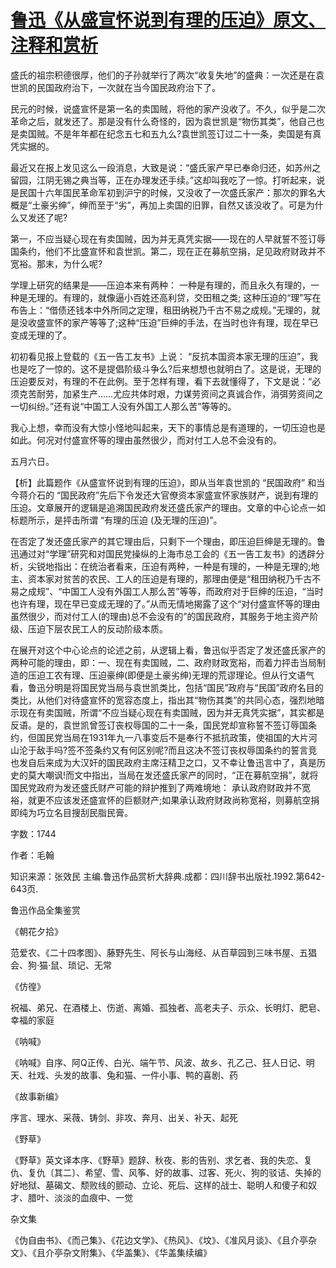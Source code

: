 # [鲁迅《从盛宣怀说到有理的压迫》原文、注释和赏析](https://www.vrrw.net/wx/9676.html)

盛氏的祖宗积德很厚，他们的子孙就举行了两次“收复失地”的盛典：一次还是在袁世凯的民国政府治下，一次就在当今国民政府治下了。

民元的时候，说盛宣怀是第一名的卖国贼，将他的家产没收了。不久，似乎是二次革命之后，就发还了。那是没有什么奇怪的，因为袁世凯是“物伤其类”，他自己也是卖国贼。不是年年都在纪念五七和五九么?袁世凯签订过二十一条，卖国是有真凭实据的。

最近又在报上发见这么一段消息，大致是说：“盛氏家产早已奉命归还，如苏州之留园，江阴无锡之典当等，正在办理发还手续。”这却叫我吃了一惊。打听起来，说是民国十六年国民革命军初到沪宁的时候，又没收了一次盛氏家产：那次的罪名大概是“土豪劣绅”，绅而至于“劣”，再加上卖国的旧罪，自然又该没收了。可是为什么又发还了呢?

第一，不应当疑心现在有卖国贼，因为并无真凭实据——现在的人早就誓不签订辱国条约，他们不比盛宣怀和袁世凯。第二，现在正在募航空捐，足见政府财政并不宽裕。那末，为什么呢?

学理上研究的结果是——压迫本来有两种： 一种是有理的，而且永久有理的，一种是无理的。有理的，就像逼小百姓还高利贷，交田租之类; 这种压迫的“理”写在布告上：“借债还钱本中外所同之定理，租田纳税乃千古不易之成规。”无理的，就是没收盛宣怀的家产等等了;这种“压迫”巨绅的手法，在当时也许有理，现在早已变成无理的了。

初初看见报上登载的《五一告工友书》上说： “反抗本国资本家无理的压迫”，我也是吃了一惊的。这不是提倡阶级斗争么?后来想想也就明白了。这是说，无理的压迫要反对，有理的不在此例。至于怎样有理，看下去就懂得了，下文是说：“必须克苦耐劳，加紧生产……尤应共体时艰，力谋劳资间之真诚合作，消弭劳资间之一切纠纷。”还有说“中国工人没有外国工人那么苦”等等的。

我心上想，幸而没有大惊小怪地叫起来，天下的事情总是有道理的，一切压迫也是如此。何况对付盛宣怀等的理由虽然很少，而对付工人总不会没有的。

五月六日。



【析】此篇题作《从盛宣怀说到有理的压迫》，即从当年袁世凯的 “民国政府” 和当今蒋介石的 “国民政府”先后下令发还大官僚资本家盛宣怀家族财产，说到有理的压迫。文章展开的逻辑是追溯国民政府发还盛氏家产的理由。文章的中心论点一如标题所示，是抨击所谓 “有理的压迫 (及无理的压迫)”。

在否定了发还盛氏家产的其它理由后，只剩下一个理由，即压迫巨绅是无理的。鲁迅通过对“学理”研究和对国民党操纵的上海市总工会的《五一告工友书》的透辟分析，尖锐地指出：在统治者看来，压迫有两种，一种是有理的，一种是无理的;地主、资本家对贫苦的农民、工人的压迫是有理的，那理由便是“租田纳税乃千古不易之成规”、“中国工人没有外国工人那么苦”等等，而政府对于巨绅的压迫，“当时也许有理，现在早已变成无理的了。”从而无情地揭露了这个“对付盛宣怀等的理由虽然很少，而对付工人(的理由)总不会没有的”的国民政府，其服务于地主资产阶级、压迫下层农民工人的反动阶级本质。

在展开对这个中心论点的论述之前，从逻辑上看，鲁迅似乎否定了发还盛氏家产的两种可能的理由，即：一、现在有卖国贼，二、政府财政宽裕，而着力抨击当局制造的压迫工农有理、压迫豪绅(即便是土豪劣绅)无理的荒谬理论。但从行文语气看，鲁迅分明是将国民党当局与袁世凯类比，包括“国民”政府与“民国”政府名目的类比，从他们对待盛宣怀的宽容态度上，指出其“物伤其类”的共同心态，强烈地暗示现在有卖国贼，所谓“不应当疑心现在有卖国贼，因为并无真凭实据”，其实都是反语。是的，袁世凯曾签订丧权辱国的二十一条，国民党却宣称誓不签订辱国条约，但国民党当局在1931年九一八事变后不是奉行不抵抗政策，使祖国的大片河山沦于敌手吗?签不签条约又有何区别呢?而且这决不签订丧权辱国条约的誓言竞也发自后来成为大汉奸的国民政府主席汪精卫之口，又不幸让鲁迅言中了，真是历史的莫大嘲讽!而文中指出，当局在发还盛氏家产的同时，“正在募航空捐”，就将国民党政府为发还盛氏财产可能的辩护推到了两难境地： 承认政府财政并不宽裕，就更不应该发还盛宣怀的巨额财产;如果承认政府财政尚称宽裕，则募航空捐即纯为巧立名目搜刮民脂民膏。

字数：1744

作者：毛翰

知识来源：张效民 主编.鲁迅作品赏析大辞典.成都：四川辞书出版社.1992.第642-643页.

鲁迅作品全集鉴赏

《朝花夕拾》

范爱农、《二十四孝图》、藤野先生、阿长与山海经、从百草园到三味书屋、五猖会、狗·猫·鼠、琐记、无常

《仿徨》

祝福、弟兄、在酒楼上、伤逝、离婚、孤独者、高老夫子、示众、长明灯、肥皂、幸福的家庭

《呐喊》

《呐喊》自序、阿Q正传、白光、端午节、风波、故乡、孔乙己、狂人日记、明天、社戏、头发的故事、兔和猫、一件小事、鸭的喜剧、药

《故事新编》

序言、理水、采薇、铸剑、非攻、奔月、出关、补天、起死

《野草》

《野草》英文译本序、《野草》题辞、秋夜、影的告别、求乞者、我的失恋、复仇、复仇〔其二〕、希望、雪、风筝、好的故事、过客、死火、狗的驳诘、失掉的好地狱、墓碣文、颓败线的颤动、立论、死后、这样的战士、聪明人和傻子和奴才、腊叶、淡淡的血痕中、一觉

杂文集

《伪自由书》、《而己集》、《花边文学》、《热风》、《坟》、《准风月谈》、《且介亭杂文》、《且介亭杂文附集》、《华盖集》、《华盖集续编》

